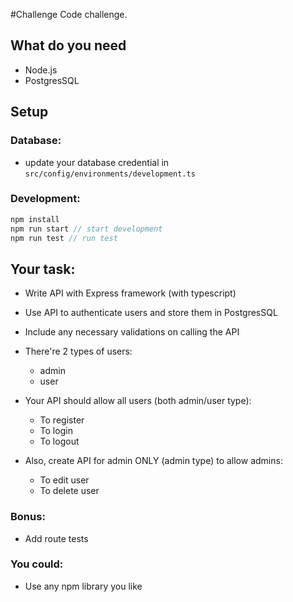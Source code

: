 
#Challenge
Code challenge.

## What do you need
* Node.js
* PostgresSQL

## Setup
### Database:
-  update your database credential in `src/config/environments/development.ts`
### Development:
```javascript
npm install
npm run start // start development
npm run test // run test
```

## Your task:
* Write API with Express framework (with typescript)
* Use API to authenticate users and store them in PostgresSQL
* Include any necessary validations on calling the API
* There're 2 types of users:
	* admin
	* user

* Your API should allow all users (both admin/user type):
   * To register
   * To login
   * To logout

* Also, create API for admin ONLY (admin type) to allow admins:
	* To edit user
	* To delete user

### Bonus:
* Add route tests

### You could:
* Use any npm library you like